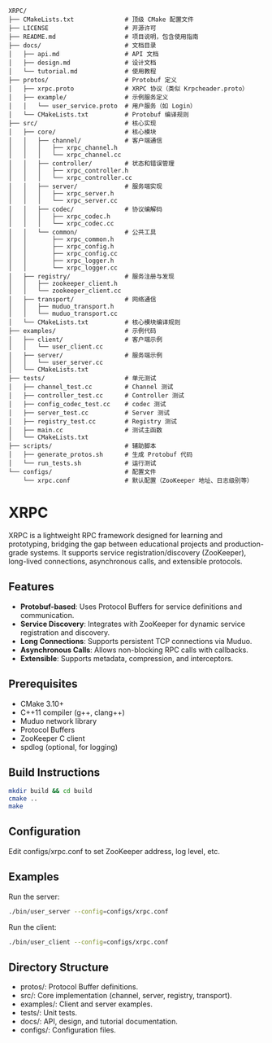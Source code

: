 ```
XRPC/
├── CMakeLists.txt              # 顶级 CMake 配置文件
├── LICENSE                     # 开源许可
├── README.md                   # 项目说明，包含使用指南
├── docs/                       # 文档目录
│   ├── api.md                  # API 文档
│   ├── design.md               # 设计文档
│   └── tutorial.md             # 使用教程
├── protos/                     # Protobuf 定义
│   ├── xrpc.proto              # XRPC 协议（类似 Krpcheader.proto）
│   ├── example/                # 示例服务定义
│   │   └── user_service.proto  # 用户服务（如 Login）
│   └── CMakeLists.txt          # Protobuf 编译规则
├── src/                        # 核心实现
│   ├── core/                   # 核心模块
│   │   ├── channel/            # 客户端通信
│   │   │   ├── xrpc_channel.h
│   │   │   └── xrpc_channel.cc
│   │   ├── controller/         # 状态和错误管理
│   │   │   ├── xrpc_controller.h
│   │   │   └── xrpc_controller.cc
│   │   ├── server/             # 服务端实现
│   │   │   ├── xrpc_server.h
│   │   │   └── xrpc_server.cc
│   │   ├── codec/              # 协议编解码
│   │   │   ├── xrpc_codec.h
│   │   │   └── xrpc_codec.cc
│   │   └── common/             # 公共工具
│   │       ├── xrpc_common.h
│   │       ├── xrpc_config.h
│   │       ├── xrpc_config.cc
│   │       ├── xrpc_logger.h
│   │       └── xrpc_logger.cc
│   ├── registry/               # 服务注册与发现
│   │   ├── zookeeper_client.h
│   │   └── zookeeper_client.cc
│   ├── transport/              # 网络通信
│   │   ├── muduo_transport.h
│   │   └── muduo_transport.cc
│   └── CMakeLists.txt          # 核心模块编译规则
├── examples/                   # 示例代码
│   ├── client/                 # 客户端示例
│   │   └── user_client.cc
│   ├── server/                 # 服务端示例
│   │   └── user_server.cc
│   └── CMakeLists.txt
├── tests/                      # 单元测试
│   ├── channel_test.cc         # Channel 测试
│   ├── controller_test.cc      # Controller 测试
│   ├── config_codec_test.cc    # codec 测试
│   ├── server_test.cc          # Server 测试
│   ├── registry_test.cc        # Registry 测试
│   ├── main.cc                 # 测试主函数
│   └── CMakeLists.txt
├── scripts/                    # 辅助脚本
│   ├── generate_protos.sh      # 生成 Protobuf 代码
│   └── run_tests.sh            # 运行测试
└── configs/                    # 配置文件
    └── xrpc.conf               # 默认配置（ZooKeeper 地址、日志级别等）
```

# XRPC

XRPC is a lightweight RPC framework designed for learning and prototyping, bridging the gap between educational projects and production-grade systems. It supports service registration/discovery (ZooKeeper), long-lived connections, asynchronous calls, and extensible protocols.

## Features
- **Protobuf-based**: Uses Protocol Buffers for service definitions and communication.
- **Service Discovery**: Integrates with ZooKeeper for dynamic service registration and discovery.
- **Long Connections**: Supports persistent TCP connections via Muduo.
- **Asynchronous Calls**: Allows non-blocking RPC calls with callbacks.
- **Extensible**: Supports metadata, compression, and interceptors.

## Prerequisites
- CMake 3.10+
- C++11 compiler (g++, clang++)
- Muduo network library
- Protocol Buffers
- ZooKeeper C client
- spdlog (optional, for logging)

## Build Instructions
```bash
mkdir build && cd build
cmake ..
make
```

## Configuration
Edit configs/xrpc.conf to set ZooKeeper address, log level, etc.

## Examples

Run the server:
```bash
./bin/user_server --config=configs/xrpc.conf
```

Run the client:
```bash
./bin/user_client --config=configs/xrpc.conf
```

## Directory Structure

- protos/: Protocol Buffer definitions.
- src/: Core implementation (channel, server, registry, transport).
- examples/: Client and server examples.
- tests/: Unit tests.
- docs/: API, design, and tutorial documentation.
- configs/: Configuration files.